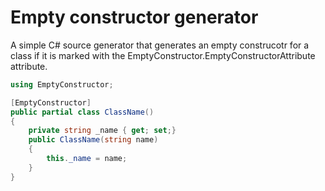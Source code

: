 # Empty constructor generator

A simple C# source generator that generates an empty construcotr for a class if it is marked with the EmptyConstructor.EmptyConstructorAttribute attribute.

```csharp
using EmptyConstructor;

[EmptyConstructor]
public partial class ClassName()
{
    private string _name { get; set;}
    public ClassName(string name)
    {
        this._name = name;
    }
}
```